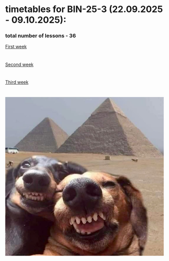# timetables for BIN-25-3 (22.09.2025 - 09.10.2025):
### total number of lessons - 36
[First week](timetable_1w.md)
#
[Second week](timetable_2w.md)
#
[Third week](timetable_3w.md)
#
![alt text](dogs.jpg)
